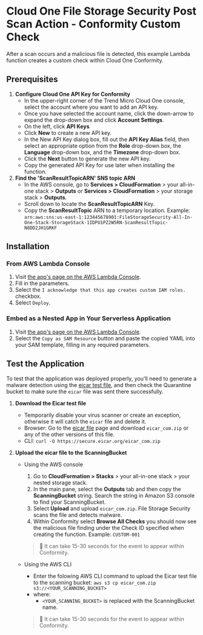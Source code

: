 # Cloud One File Storage Security Post Scan Action - Conformity Custom Check

After a scan occurs and a malicious file is detected, this example Lambda function creates a custom check within Cloud One Conformity.

## Prerequisites

1. **Configure Cloud One API Key for Conformity**
    - In the upper-right corner of the Trend Micro Cloud One console, select the account where you want to add an API key.
    - Once you have selected the account name, click the down-arrow to expand the drop-down box and click **Account Settings**.
    - On the left, click **API Keys**
    - Click **New** to create a new API key.
    - In the New API Key dialog box, fill out the **API Key Alias** field, then select an appropriate option from the **Role** drop-down box, the **Language** drop-down box, and the **Timezone** drop-down box.
    - Click the **Next** button to generate the new API key.
    - Copy the generated API Key for use later when installing the function.
2. **Find the 'ScanResultTopicARN' SNS topic ARN**
    - In the AWS console, go to **Services > CloudFormation** > your all-in-one stack > **Outputs**  or **Services > CloudFormation** > your storage stack > **Outputs**.
    - Scroll down to locate the  **ScanResultTopicARN** Key.
    - Copy the **ScanResultTopic** ARN to a temporary location. Example: `arn:aws:sns:us-east-1:123445678901:FileStorageSecurity-All-In-One-Stack-StorageStack-1IDPU1PZ2W5RN-ScanResultTopic-N8DD2JH1GRKF`

## Installation

### From AWS Lambda Console

1. Visit [the app's page on the AWS Lambda Console](https://console.aws.amazon.com/lambda/home?#/create/app?applicationId=arn:aws:serverlessrepo:us-east-1:415485722356:applications/cloudone-filestorage-plugin-action-conformity-custom-check).
2. Fill in the parameters.
3. Select the `I acknowledge that this app creates custom IAM roles.` checkbox.
4. Select `Deploy`.

### Embed as a Nested App in Your Serverless Application

1. Visit [the app's page on the AWS Lambda Console](https://console.aws.amazon.com/lambda/home?#/create/app?applicationId=arn:aws:serverlessrepo:us-east-1:415485722356:applications/cloudone-filestorage-plugin-action-conformity-custom-check).
2. Select the `Copy as SAM Resource` button and paste the copied YAML into your SAM template, filling in any required parameters.

## Test the Application

To test that the application was deployed properly, you'll need to generate a malware detection using the [eicar test file](https://secure.eicar.org/eicar.com "A file used for testing anti-malware scanners."), and then check the Quarantine bucket to make sure the `eicar` file was sent there successfully.

1. **Download the Eicar test file**
   - Temporarily disable your virus scanner or create an exception, otherwise it will catch the `eicar` file and delete it.
   - Browser: Go to the [eicar file](https://secure.eicar.org/eicar.com) page and download `eicar_com.zip` or any of the other versions of this file.
   - CLI: `curl -O https://secure.eicar.org/eicar_com.zip`
2. **Upload the eicar file to the ScanningBucket**

    - Using the AWS console

        1. Go to **CloudFormation > Stacks** > your all-in-one stack > your nested storage stack.
        2. In the main pane, select the **Outputs** tab and then copy the **ScanningBucket** string. Search the string in Amazon S3 console to find your ScanningBucket.
        3. Select **Upload** and upload `eicar_com.zip`. File Storage Security scans the file and detects malware.
        4. Within Conformity select **Browse All Checks** you should now see the malicious file finding under the Check ID specified when creating the function. Example: `CUSTOM-001`

        > 📌 It can take 15-30 seconds for the event to appear within Conformity.

    - Using the AWS CLI

        - Enter the folowing AWS CLI command to upload the Eicar test file to the scanning bucket:
            `aws s3 cp eicar_com.zip s3://<YOUR_SCANNING_BUCKET>`
        - where:
            - `<YOUR_SCANNING_BUCKET>` is replaced with the ScanningBucket name.

        > 📌 It can take 15-30 seconds for the event to appear within Conformity.
